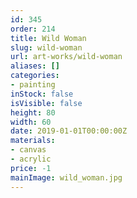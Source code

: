 ```yaml
---
id: 345
order: 214
title: Wild Woman
slug: wild-woman
url: art-works/wild-woman
aliases: []
categories:
- painting
inStock: false
isVisible: false
height: 80
width: 60
date: 2019-01-01T00:00:00Z
materials:
- canvas
- acrylic
price: -1
mainImage: wild_woman.jpg
---
```

